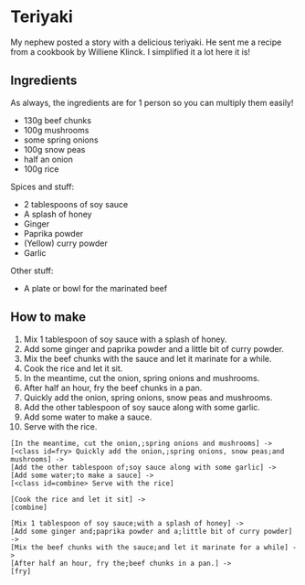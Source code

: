 # Teriyaki

My nephew posted a story with a delicious teriyaki.
He sent me a recipe from a cookbook by Williene Klinck.
I simplified it a lot here it is!

## Ingredients

As always, the ingredients are for 1 person so you can multiply them easily!

- 130g beef chunks
- 100g mushrooms
- some spring onions
- 100g snow peas
- half an onion
- 100g rice

Spices and stuff:

- 2 tablespoons of soy sauce
- A splash of honey
- Ginger
- Paprika powder
- (Yellow) curry powder
- Garlic

Other stuff:

- A plate or bowl for the marinated beef

## How to make

1. Mix 1 tablespoon of soy sauce with a splash of honey.
2. Add some ginger and paprika powder and a little bit of curry powder.
3. Mix the beef chunks with the sauce and let it marinate for a while.
4. Cook the rice and let it sit.
5. In the meantime, cut the onion, spring onions and mushrooms.
6. After half an hour, fry the beef chunks in a pan.
7. Quickly add the onion, spring onions, snow peas and mushrooms.
8. Add the other tablespoon of soy sauce along with some garlic.
9. Add some water to make a sauce.
10. Serve with the rice.

```nomnoml
[In the meantime, cut the onion,;spring onions and mushrooms] ->
[<class id=fry> Quickly add the onion,;spring onions, snow peas;and mushrooms] ->
[Add the other tablespoon of;soy sauce along with some garlic] ->
[Add some water;to make a sauce] ->
[<class id=combine> Serve with the rice]

[Cook the rice and let it sit] ->
[combine]

[Mix 1 tablespoon of soy sauce;with a splash of honey] ->
[Add some ginger and;paprika powder and a;little bit of curry powder] ->
[Mix the beef chunks with the sauce;and let it marinate for a while] ->
[After half an hour, fry the;beef chunks in a pan.] ->
[fry]
```
